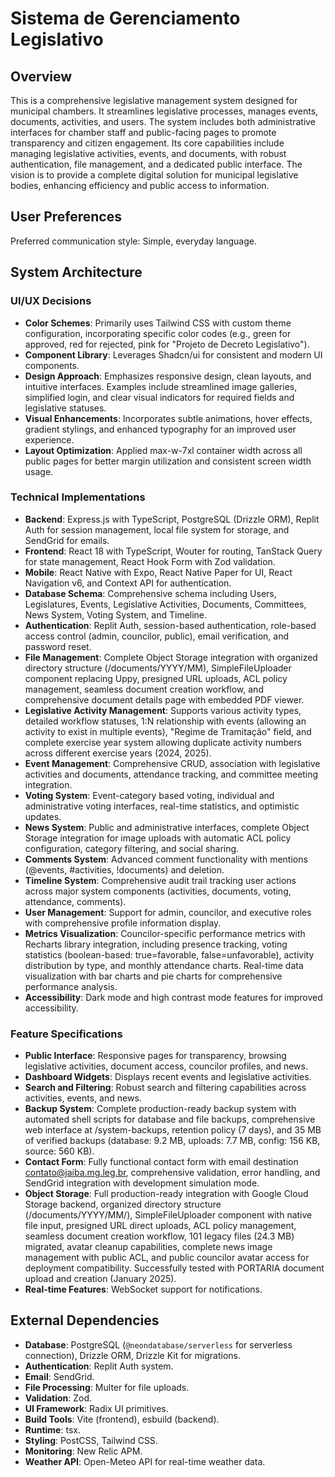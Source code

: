 # Sistema de Gerenciamento Legislativo

## Overview
This is a comprehensive legislative management system designed for municipal chambers. It streamlines legislative processes, manages events, documents, activities, and users. The system includes both administrative interfaces for chamber staff and public-facing pages to promote transparency and citizen engagement. Its core capabilities include managing legislative activities, events, and documents, with robust authentication, file management, and a dedicated public interface. The vision is to provide a complete digital solution for municipal legislative bodies, enhancing efficiency and public access to information.

## User Preferences
Preferred communication style: Simple, everyday language.

## System Architecture

### UI/UX Decisions
- **Color Schemes**: Primarily uses Tailwind CSS with custom theme configuration, incorporating specific color codes (e.g., green for approved, red for rejected, pink for "Projeto de Decreto Legislativo").
- **Component Library**: Leverages Shadcn/ui for consistent and modern UI components.
- **Design Approach**: Emphasizes responsive design, clean layouts, and intuitive interfaces. Examples include streamlined image galleries, simplified login, and clear visual indicators for required fields and legislative statuses.
- **Visual Enhancements**: Incorporates subtle animations, hover effects, gradient stylings, and enhanced typography for an improved user experience.
- **Layout Optimization**: Applied max-w-7xl container width across all public pages for better margin utilization and consistent screen width usage.

### Technical Implementations
- **Backend**: Express.js with TypeScript, PostgreSQL (Drizzle ORM), Replit Auth for session management, local file system for storage, and SendGrid for emails.
- **Frontend**: React 18 with TypeScript, Wouter for routing, TanStack Query for state management, React Hook Form with Zod validation.
- **Mobile**: React Native with Expo, React Native Paper for UI, React Navigation v6, and Context API for authentication.
- **Database Schema**: Comprehensive schema including Users, Legislatures, Events, Legislative Activities, Documents, Committees, News System, Voting System, and Timeline.
- **Authentication**: Replit Auth, session-based authentication, role-based access control (admin, councilor, public), email verification, and password reset.
- **File Management**: Complete Object Storage integration with organized directory structure (/documents/YYYY/MM), SimpleFileUploader component replacing Uppy, presigned URL uploads, ACL policy management, seamless document creation workflow, and comprehensive document details page with embedded PDF viewer.
- **Legislative Activity Management**: Supports various activity types, detailed workflow statuses, 1:N relationship with events (allowing an activity to exist in multiple events), "Regime de Tramitação" field, and complete exercise year system allowing duplicate activity numbers across different exercise years (2024, 2025).
- **Event Management**: Comprehensive CRUD, association with legislative activities and documents, attendance tracking, and committee meeting integration.
- **Voting System**: Event-category based voting, individual and administrative voting interfaces, real-time statistics, and optimistic updates.
- **News System**: Public and administrative interfaces, complete Object Storage integration for image uploads with automatic ACL policy configuration, category filtering, and social sharing.
- **Comments System**: Advanced comment functionality with mentions (@events, #activities, !documents) and deletion.
- **Timeline System**: Comprehensive audit trail tracking user actions across major system components (activities, documents, voting, attendance, comments).
- **User Management**: Support for admin, councilor, and executive roles with comprehensive profile information display.
- **Metrics Visualization**: Councilor-specific performance metrics with Recharts library integration, including presence tracking, voting statistics (boolean-based: true=favorable, false=unfavorable), activity distribution by type, and monthly attendance charts. Real-time data visualization with bar charts and pie charts for comprehensive performance analysis.
- **Accessibility**: Dark mode and high contrast mode features for improved accessibility.

### Feature Specifications
- **Public Interface**: Responsive pages for transparency, browsing legislative activities, document access, councilor profiles, and news.
- **Dashboard Widgets**: Displays recent events and legislative activities.
- **Search and Filtering**: Robust search and filtering capabilities across activities, events, and news.
- **Backup System**: Complete production-ready backup system with automated shell scripts for database and file backups, comprehensive web interface at /system-backups, retention policy (7 days), and 35 MB of verified backups (database: 9.2 MB, uploads: 7.7 MB, config: 156 KB, source: 560 KB).
- **Contact Form**: Fully functional contact form with email destination contato@jaiba.mg.leg.br, comprehensive validation, error handling, and SendGrid integration with development simulation mode.
- **Object Storage**: Full production-ready integration with Google Cloud Storage backend, organized directory structure (/documents/YYYY/MM/), SimpleFileUploader component with native file input, presigned URL direct uploads, ACL policy management, seamless document creation workflow, 101 legacy files (24.3 MB) migrated, avatar cleanup capabilities, complete news image management with public ACL, and public councilor avatar access for deployment compatibility. Successfully tested with PORTARIA document upload and creation (January 2025).
- **Real-time Features**: WebSocket support for notifications.

## External Dependencies
- **Database**: PostgreSQL (`@neondatabase/serverless` for serverless connection), Drizzle ORM, Drizzle Kit for migrations.
- **Authentication**: Replit Auth system.
- **Email**: SendGrid.
- **File Processing**: Multer for file uploads.
- **Validation**: Zod.
- **UI Framework**: Radix UI primitives.
- **Build Tools**: Vite (frontend), esbuild (backend).
- **Runtime**: tsx.
- **Styling**: PostCSS, Tailwind CSS.
- **Monitoring**: New Relic APM.
- **Weather API**: Open-Meteo API for real-time weather data.